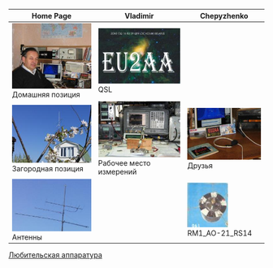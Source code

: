 | Home Page | Vladimir | Chepyzhenko |
| ------------- | ------------- | ------------- |
| ![Home position](photo/21.jpg) Домашняя позиция | ![QSL](photo/22.jpg) QSL |  |
| ![Field position](photo/24.jpg) Загородная позиция | ![Working and Measuring Area](photo/25.jpg) Рабочее место измерений | ![Friends](photo/26.jpg) Друзья  |
| ![Antennas](photo/27.jpg) Антенны |  |![RM1_AO-21_RS14](photo/28.jpg) RM1_AO-21_RS14 |

[Любительская аппаратура](TRCVR_1296_144.md)
